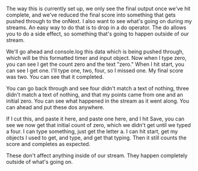 The way this is currently set up, we only see the final output once we've hit complete, and we've reduced the final score into something that gets pushed through to the onNext. I also want to see what's going on during my streams. An easy way to do that is to drop in a do operator. The do allows you to do a side effect, so something that's going to happen outside of our stream.

We'll go ahead and console.log this data which is being pushed through, which will be this formatted timer and input object. Now when I type zero, you can see I get the count zero and the text "zero." When I hit start, you can see I get one. I'll type one, two, four, so I missed one. My final score was two. You can see that it completed.

You can go back through and see four didn't match a text of nothing, three didn't match a text of nothing, and that my points came from one and an initial zero. You can see what happened in the stream as it went along. You can ahead and put these dos anywhere.

If I cut this, and paste it here, and paste one here, and I hit Save, you can see we now get that initial count of zero, which we didn't get until we typed a four. I can type something, just get the letter a. I can hit start, get my objects I used to get, and type, and get that typing. Then it still counts the score and completes as expected.

These don't affect anything inside of our stream. They happen completely outside of what's going on.